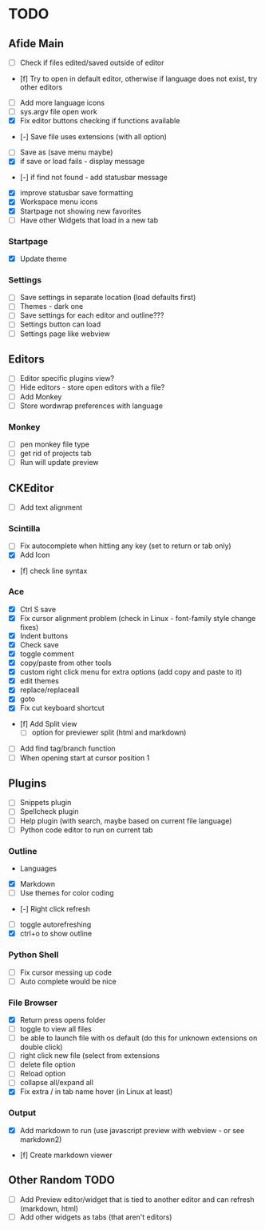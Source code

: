 # TODO

## Afide Main
- [ ] Check if files edited/saved outside of editor
- [f] Try to open in default editor, otherwise if language does not exist, try other editors
- [ ] Add more language icons
- [ ] sys.argv file open work
- [x] Fix editor buttons checking if functions available
- [-] Save file uses extensions (with all option)
- [ ] Save as (save menu maybe)
- [x] if save or load fails - display message
- [-] if find not found - add statusbar message
- [x] improve statusbar save formatting
- [x] Workspace menu icons
- [x] Startpage not showing new favorites
- [ ] Have other Widgets that load in a new tab

### Startpage
- [x] Update theme

### Settings
- [ ] Save settings in separate location (load defaults first)
- [ ] Themes - dark one
- [ ] Save settings for each editor and outline???
- [ ] Settings button can load 
- [ ] Settings page like webview

## Editors
- [ ] Editor specific plugins view?
- [ ] Hide editors - store open editors with a file?
- [ ] Add Monkey
- [ ] Store wordwrap preferences with language

### Monkey
- [ ] pen monkey file type
- [ ] get rid of projects tab
- [ ] Run will update preview

## CKEditor
- [ ] Add text alignment

### Scintilla
- [ ] Fix autocomplete when hitting any key (set to return or tab only)
- [x] Add Icon
- [f] check line syntax

### Ace
- [x] Ctrl S save
- [x] Fix cursor alignment problem (check in Linux - font-family style change fixes)
- [x] Indent buttons
- [x] Check save
- [x] toggle comment
- [x] copy/paste from other tools
- [x] custom right click menu for extra options (add copy and paste to it)
- [x] edit themes
- [x] replace/replaceall
- [x] goto
- [x] Fix cut keyboard shortcut
- [f] Add Split view
    - [ ] option for previewer split (html and markdown)
- [ ] Add find tag/branch function
- [ ] When opening start at cursor position 1

## Plugins
- [ ] Snippets plugin
- [ ] Spellcheck plugin
- [ ] Help plugin (with search, maybe based on current file language)
- [ ] Python code editor to run on current tab

### Outline
- Languages
 - [x] Markdown
- [ ] Use themes for color coding
- [-] Right click refresh
- [ ] toggle autorefreshing
- [x] ctrl+o to show outline

### Python Shell
- [ ] Fix cursor messing up code
- [ ] Auto complete would be nice

### File Browser
- [x] Return press opens folder
- [ ] toggle to view all files
- [ ] be able to launch file with os default (do this for unknown extensions on double click)
- [ ] right click new file (select from extensions
- [ ] delete file option
- [ ] Reload option
- [ ] collapse all/expand all
- [x] Fix extra / in tab name hover (in Linux at least)

### Output
- [x] Add markdown to run (use javascript preview with webview - or see markdown2)
- [f] Create markdown viewer

## Other Random TODO
- [ ] Add Preview editor/widget that is tied to another editor and can refresh (markdown, html)
- [ ] Add other widgets as tabs (that aren't editors)
